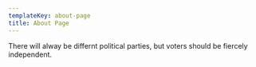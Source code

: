 ```yaml
---
templateKey: about-page
title: About Page
---
```

There will alway be differnt political parties, but voters should be fiercely independent.

